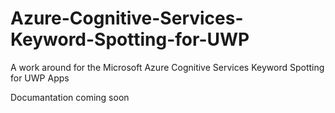 # Azure-Cognitive-Services-Keyword-Spotting-for-UWP
A work around for the Microsoft Azure Cognitive Services Keyword Spotting for UWP Apps

Documantation coming soon
